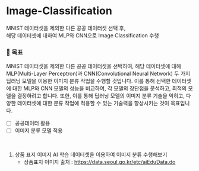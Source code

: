 # Image-Classification

MNIST 데이터셋을 제외한 다른 공공 데이터셋 선택 후, <br>
해당 데이터셋에 대하여 MLP와 CNN으로 Image Classification 수행


### 🚀 목표  
MNIST 데이터셋을 제외한 다른 공공 데이터셋을 선택하여, 해당 데이터셋에 대해 MLP(Multi-Layer Perceptron)과 CNN(Convolutional Neural Network) 두 가지 딥러닝 모델을 이용한 이미지 분류 작업을 수행할 것입니다. 이를 통해 선택한 데이터셋에 대한 MLP와 CNN 모델의 성능을 비교하여, 각 모델의 장단점을 분석하고, 최적의 모델을 결정하려고 합니다. 또한, 이를 통해 딥러닝 모델의 이미지 분류 기술을 익히고, 다양한 데이터셋에 대한 분류 작업에 적용할 수 있는 기술력을 향상시키는 것이 목표입니다.

- [ ] 공공데이터 활용
- [ ] 이미지 분류 모델 적용

 <br>

1. 	상품 표지 이미지 AI 학습 데이터셋을 이용하여 이미지 분류 수행해보기
    - 상품표지 이미지 출처 : https://data.seoul.go.kr/etc/aiEduData.do 

